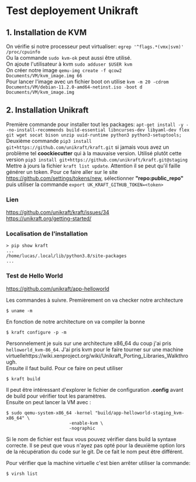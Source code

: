 # Test deployement Unikraft

## 1. Installation de KVM
On vérifie si notre processeur peut virtualiser: `egrep '^flags.*(vmx|svm)' /proc/cpuinfo` \
Ou la commande `sudo kvm-ok` peut aussi être utilisé. \
On ajoute l'utilisateur à kvm `sudo adduser $USER kvm` \
On créer notre image `qemu-img create -f qcow2 Documents/VM/kvm_image.img 66` \
Pour lancer l'image avec un fichier boot on utilise `kvm -m 20 -cdrom Documents/VM/debian-11.2.0-amd64-netinst.iso -boot d Documents/VM/kvm_image.img `

## 2. Installation Unikraft
Première commande pour installer tout les packages: `apt-get install -y --no-install-recommends build-essential libncurses-dev libyaml-dev flex git wget socat bison unzip uuid-runtime python3 python3-setuptools;` \
Deuxième commande `pip3 install git+https://github.com/unikraft/kraft.git` si jamais vous avez un problème tel **coockiecutter** qui à la mauvaise version. Utilisé plutôt cette version `pip3 install git+https://github.com/unikraft/kraft.git@staging` \
Mettre à jours la fichier `kraft list update`. Attention il se peut qu'il faille générer un token. Pour ce faire aller sur le site https://github.com/settings/tokens/new, sélectionner **"repo:public_repo"** puis utiliser la commande `export UK_KRAFT_GITHUB_TOKEN=<token>`

### Lien
https://github.com/unikraft/kraft/issues/34 \
https://unikraft.org/getting-started/

### Localisation de l'installation
```
> pip show kraft
...
/home/lucas/.local/lib/python3.8/site-packages
...
```

### Test de Hello World
https://github.com/unikraft/app-helloworld


Les commandes à suivre. Premièrement on va checker notre architecture
```
$ uname -m
```
En fonction de notre architecture on va compiler la bonne
```
$ kraft configure -p -m
```
Personnelement je suis sur une architecture x86_64 du coup j'ai pris `helloworld_kvm-86_64`. J'ai pris kvm pour le faire tourner sur une machine virtuellehttps://wiki.xenproject.org/wiki/Unikraft_Porting_Libraries_Walkthrough. \
Ensuite il faut build. Pour ce faire on peut utiliser 
```
$ kraft build
```
Il peut être intéressant d'explorer le fichier de configuration **.config** avant de build pour vérifier tout les paramètres. \
Ensuite on peut lancer la VM avec :
```
$ sudo qemu-system-x86_64 -kernel "build/app-helloworld-staging_kvm-x86_64" \
                        -enable-kvm \
                        -nographic
```
Si le nom de fichier est faux vous pouvez vérifier dans build la syntaxe correcte. Il se peut que vous n'ayez pas opté pour la deuxième option lors de la récupération du code sur le git. De ce fait le nom peut être différent.

Pour vérifier que la machine virtuelle c'est bien arrêter utiliser la commande:
```
$ virsh list
```
